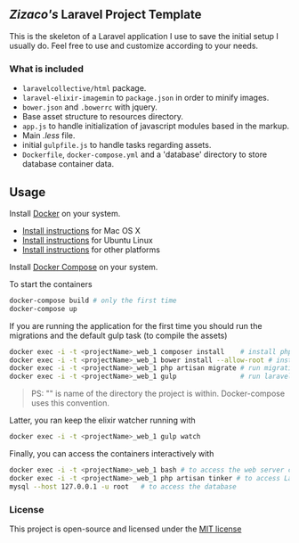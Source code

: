 ## _Zizaco's_ Laravel Project Template

This is the skeleton of a Laravel application I use to save the initial setup I usually do. Feel free to use and customize according to your needs.

### What is included

- `laravelcollective/html` package.
- `laravel-elixir-imagemin` to `package.json` in order to minify images.
- `bower.json` and `.bowerrc` with jquery.
- Base asset structure to resources directory.
- `app.js` to handle initialization of javascript modules based in the markup.
- Main _.less_ file.
- initial `gulpfile.js` to handle tasks regarding assets.
- `Dockerfile`, `docker-compose.yml` and a 'database' directory to store database container data.

## Usage

Install [Docker](https://www.docker.com/) on your system.

* [Install instructions](https://docs.docker.com/installation/mac/) for Mac OS X
* [Install instructions](https://docs.docker.com/installation/ubuntulinux/) for Ubuntu Linux
* [Install instructions](https://docs.docker.com/installation/) for other platforms

Install [Docker Compose](http://docs.docker.com/compose/) on your system.

To start the containers

```bash
docker-compose build # only the first time
docker-compose up
```

If you are running the application for the first time you should
run the migrations and the default gulp task (to compile the assets)

```bash
docker exec -i -t <projectName>_web_1 composer install    # install php dependencies
docker exec -i -t <projectName>_web_1 bower install --allow-root # install front-end dependencies
docker exec -i -t <projectName>_web_1 php artisan migrate # run migrations
docker exec -i -t <projectName>_web_1 gulp                # run laravel's elixir
```

> PS: "<projectName>" is name of the directory the project is within. Docker-compose uses this convention.

Latter, you ran keep the elixir watcher running with

```bash
docker exec -i -t <projectName>_web_1 gulp watch
```

Finally, you can access the containers interactively with

```bash
docker exec -i -t <projectName>_web_1 bash # to access the web server container
docker exec -i -t <projectName>_web_1 php artisan tinker # to access Laravel's REPL
mysql --host 127.0.0.1 -u root   # to access the database
```

### License

This project is open-source and licensed under the [MIT license](http://opensource.org/licenses/MIT)
